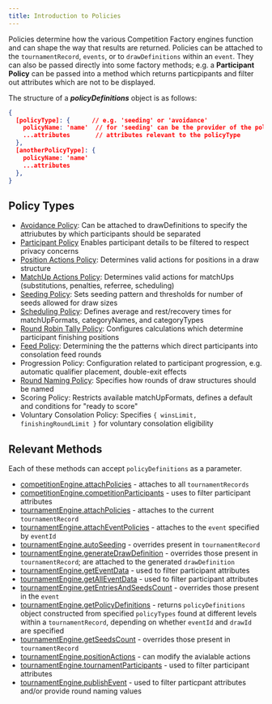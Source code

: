 ```yaml
---
title: Introduction to Policies
---
```


Policies determine how the various Competition Factory engines function and can shape the way that results are returned. Policies can be attached to the `tournamentRecord`, `events`, or to `drawDefinitions` within an `event`. They can also be passed directly into some factory methods; e.g. a **Participant Policy** can be passed into a method which returns particpipants and filter out attributes which are not to be displayed.

The structure of a **_policyDefinitions_** object is as follows:

```json
{
  [policyType]: {      // e.g. 'seeding' or 'avoidance'
    policyName: 'name'  // for 'seeding' can be the provider of the policy, e.g. 'ITF' or 'USTA'
    ...attributes       // attributes relevant to the policyType
  },
  [anotherPolicyType]: {
    policyName: 'name'
    ...attributes
  },
}
```

## Policy Types

- [Avoidance Policy](../policies/avoidance): Can be attached to drawDefinitions to specify the attriubutes by which participants should be separated
- [Participant Policy](../policies/participantPolicy.md) Enables participant details to be filtered to respect privacy concerns
- [Position Actions Policy](../policies/positionActions): Determines valid actions for positions in a draw structure
- [MatchUp Actions Policy](../policies/matchUpActions): Determines valid actions for matchUps (substitutions, penalties, referree, scheduling)
- [Seeding Policy](../policies/positioningSeeds): Sets seeding pattern and thresholds for number of seeds allowed for draw sizes
- [Scheduling Policy](../policies/scheduling): Defines average and rest/recovery times for matchUpFormats, categoryNames, and categoryTypes
- [Round Robin Tally Policy](../policies/tallyPolicy): Configures calculations which determine participant finishing positions
- [Feed Policy](../policies/feedPolicy): Determining the the patterns which direct participants into consolation feed rounds
- Progression Policy: Configuration related to participant progression, e.g. automatic qualifier placement, double-exit effects
- [Round Naming Policy](../policies/roundNaming): Specifies how rounds of draw structures should be named
- Scoring Policy: Restricts available matchUpFormats, defines a default and conditions for "ready to score"
- Voluntary Consolation Policy: Specifies `{ winsLimit, finishingRoundLimit }` for voluntary consolation eligibility

## Relevant Methods

Each of these methods can accept `policyDefinitions` as a parameter.

- [competitionEngine.attachPolicies](../apis/competition-engine-api) - attaches to all `tournamentRecords`
- [competitionEngine.competitionParticipants](../apis/competition-engine-api) - uses to filter participant attributes
- [tournamentEngine.attachPolicies](../apis/tournament-engine-api) - attaches to the current `tournamentRecord`
- [tournamentEngine.attachEventPolicies](../apis/tournament-engine-api) - attaches to the `event` specified by `eventId`
- [tournamentEngine.autoSeeding](../apis/tournament-engine-api) - overrides present in `tournamentRecord`
- [tournamentEngine.generateDrawDefinition](../apis/tournament-engine-api) - overrides those present in `tournamentRecord`; are attached to the generated `drawDefinition`
- [tournamentEngine.getEventData](../apis/tournament-engine-api) - used to filter participant attributes
- [tournamentEngine.getAllEventData](../apis/tournament-engine-api) - used to filter participant attributes
- [tournamentEngine.getEntriesAndSeedsCount](../apis/tournament-engine-api) - overrides those present in the `event`
- [tournamentEngine.getPolicyDefinitions](../apis/tournament-engine-api) - returns `policyDefinitions` object constructed from specified `policyTypes` found at different levels within a `tournamentRecord`, depending on whether `eventId` and `drawId` are specified
- [tournamentEngine.getSeedsCount](../apis/tournament-engine-api) - overrides those present in `tournamentRecord`
- [tournamentEngine.positionActions](../apis/tournament-engine-api) - can modify the avialable actions
- [tournamentEngine.tournamentParticipants](../apis/tournament-engine-api) - used to filter participant attributes
- [tournamentEngine.publishEvent](../apis/tournament-engine-api) - used to filter particpant attributes and/or provide round naming values
